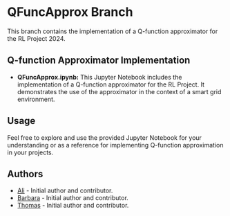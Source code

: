 # QFuncApprox Branch

This branch contains the implementation of a Q-function approximator for the RL Project 2024.

## Q-function Approximator Implementation

- **QFuncApprox.ipynb:** This Jupyter Notebook includes the implementation of a Q-function approximator for the RL Project. It demonstrates the use of the approximator in the context of a smart grid environment.

## Usage

Feel free to explore and use the provided Jupyter Notebook for your understanding or as a reference for implementing Q-function approximation in your projects.

## Authors

- [Ali](https://github.com/aeli3) - Initial author and contributor.
- [Barbara](https://github.com/babura47) - Initial author and contributor.
- [Thomas](https://github.com/Jinobey) - Initial author and contributor.
